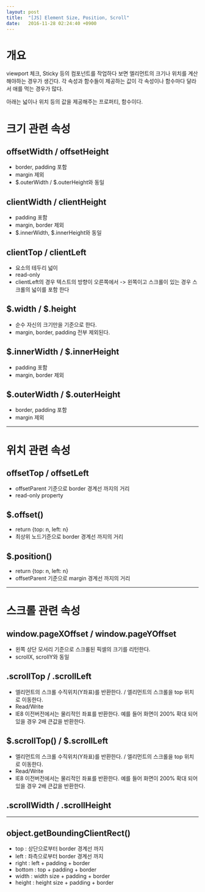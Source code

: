 ```yaml
---
layout: post
title:  "[JS] Element Size, Position, Scroll"
date:   2016-11-28 02:24:40 +0900
---
```


# 개요
viewport 체크, Sticky 등의 컴포넌트를 작업하다 보면 엘리먼트의 크기나 위치를 계산해야하는 경우가 생긴다.
각 속성과 함수들이 제공하는 값이 각 속성이나 함수마다 달라서 애를 먹는 경우가 많다.

아래는 넓이나 위치 등의 값을 제공해주는 프로퍼티, 함수이다.

# 크기 관련 속성
## offsetWidth / offsetHeight
 - border, padding 포함
 - margin 제외
 - $.outerWidth / $.outerHeight와 동일

## clientWidth / clientHeight
 - padding 포함
 - margin, border 제외
 - $.innerWidth, $.innerHeight와 동일

 ## clientTop / clientLeft
  - 요소의 테두리 넓이
  - read-only
  - clientLeft의 경우 텍스트의 방향이 오른쪽에서 -> 왼쪽이고 스크롤이 있는 경우 스크롤의 넓이를 포함 한다

## $.width / $.height
 - 순수 자신의 크기만을 기준으로 한다.
 - margin, border, padding 전부 제외된다.

## $.innerWidth / $.innerHeight
 - padding 포함
 - margin, border 제외

## $.outerWidth / $.outerHeight
 - border, padding 포함
 - margin 제외

---

# 위치 관련 속성
## offsetTop / offsetLeft
 - offsetParent 기준으로 border 경계선 까지의 거리
 - read-only property

## $.offset()
 - return {top: n, left: n}
 - 최상위 노드기준으로 border 경계선 까지의 거리

## $.position()
 - return {top: n, left: n}
 - offsetParent 기준으로 margin 경계선 까지의 거리

---

# 스크롤 관련 속성
## window.pageXOffset / window.pageYOffset
 - 왼쪽 상단 모서리 기준으로 스크롤된 픽셀의 크기를 리턴한다.
 - scrollX, scrollY와 동일

## .scrollTop / .scrollLeft
 - 엘리먼트의 스크롤 수직위치(Y좌표)를 반환한다. / 엘리먼트의 스크롤을 top 위치로 이동한다.
 - Read/Write
 - IE8 이전버전에서는 물리적인 좌표를 반환한다.
  예를 들어 화면이 200% 확대 되어있을 경우 2배 큰값을 반환한다.

## $.scrollTop() / $.scrollLeft
 - 엘리먼트의 스크롤 수직위치(Y좌표)를 반환한다. / 엘리먼트의 스크롤을 top 위치로 이동한다.
 - Read/Write
 - IE8 이전버전에서는 물리적인 좌표를 반환한다.
  예를 들어 화면이 200% 확대 되어있을 경우 2배 큰값을 반환한다.

## .scrollWidth / .scrollHeight

---

## object.getBoundingClientRect()
 - top : 상단으로부터 border 경계선 까지
 - left : 좌측으로부터 border 경계선 까지
 - right : left + padding + border
 - bottom : top + padding + border
 - width : width size + padding + border
 - height : height size + padding + border
